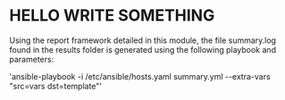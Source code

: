 # HELLO WRITE SOMETHING

Using the report framework detailed in this module, the file summary.log found in the results folder is generated using the following playbook and parameters:

'ansible-playbook -i /etc/ansible/hosts.yaml summary.yml --extra-vars "src=vars dst=template"'

